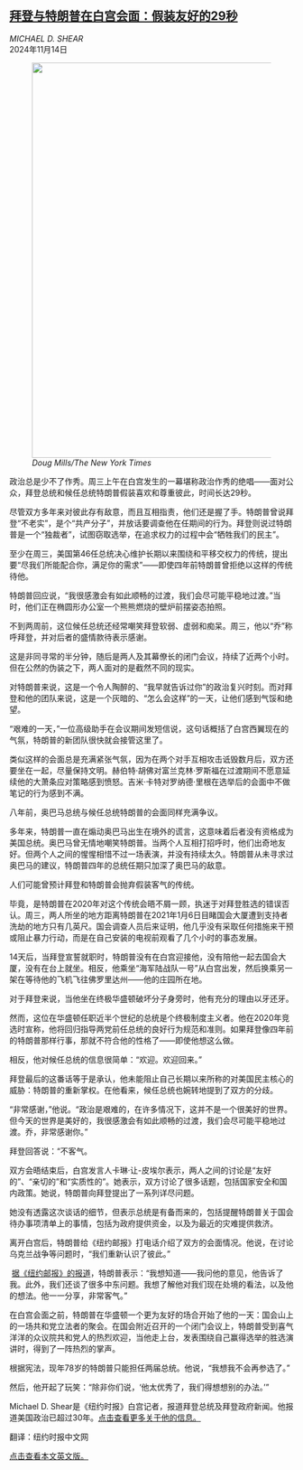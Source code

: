 <!--1731578821000-->
[拜登与特朗普在白宫会面：假装友好的29秒](https://cn.nytimes.com/usa/20241114/trump-biden-white-house/)
------

<address>MICHAEL D. SHEAR</address><time pudate="2024-11-14 05:27:44" datetime="2024-11-14 05:27:44">2024年11月14日</time><figure><img src="https://images.weserv.nl/?url=static01.nyt.com/images/2024/11/13/multimedia/13trump-biden-sub-zkqf/13trump-biden-sub-zkqf-master1050-v2.jpg" width="1050" height="700"><figcaption> <cite>Doug Mills/The New York Times</cite></figcaption></figure><section><p>政治总是少不了作秀。周三上午在白宫发生的一幕堪称政治作秀的绝唱——面对公众，拜登总统和候任总统特朗普假装喜欢和尊重彼此，时间长达29秒。</p><p>尽管双方多年来对彼此存有敌意，而且互相指责，他们还是握了手。特朗普曾说拜登“不老实”，是个“共产分子”，并放话要调查他在任期间的行为。拜登则说过特朗普是一个“独裁者”，试图窃取选举，在追求权力的过程中会“牺牲我们的民主”。</p><p>至少在周三，美国第46任总统决心维护长期以来围绕和平移交权力的传统，提出要“尽我们所能配合你，满足你的需求”——即使四年前特朗普曾拒绝以这样的传统待他。</p><p>特朗普回应说，“我很感激会有如此顺畅的过渡，我们会尽可能平稳地过渡。”当时，他们正在椭圆形办公室一个熊熊燃烧的壁炉前摆姿态拍照。</p><p>不到两周前，这位候任总统还经常嘲笑拜登软弱、虚弱和痴呆。周三，他以“乔”称呼拜登，并对后者的盛情款待表示感谢。</p><p>这是非同寻常的半分钟，随后是两人及其幕僚长的闭门会议，持续了近两个小时。但在公然的伪装之下，两人面对的是截然不同的现实。</p><p>对特朗普来说，这是一个令人陶醉的、“我早就告诉过你”的政治复兴时刻。而对拜登和他的团队来说，这是一个灰暗的、“怎么会这样”的一天，让他们感到气馁和绝望。</p><p>“艰难的一天，”一位高级助手在会议期间发短信说，这句话概括了白宫西翼现在的气氛，特朗普的新团队很快就会接管这里了。</p><p>类似这样的会面总是充满紧张气氛，因为在两个对手互相攻击诋毁数月后，双方还要坐在一起，尽量保持文明。赫伯特·胡佛对富兰克林·罗斯福在过渡期间不愿意延续他的大萧条应对策略感到愤怒。吉米·卡特对罗纳德·里根在选举后的会面中不做笔记的行为感到不满。</p><p>八年前，奥巴马总统与候任总统特朗普的会面同样充满争议。</p><p>多年来，特朗普一直在煽动奥巴马出生在境外的谎言，这意味着后者没有资格成为美国总统。奥巴马曾无情地嘲笑特朗普。当两个人互相打招呼时，他们出奇地友好。但两个人之间的惺惺相惜不过一场表演，并没有持续太久。特朗普从未寻求过奥巴马的建议，特朗普四年的总统任期只加深了奥巴马的敌意。</p><p>人们可能曾预计拜登和特朗普会抛弃假装客气的传统。</p><p>毕竟，是特朗普在2020年对这个传统会晤不屑一顾，执迷于对拜登胜选的错误否认。周三，两人所坐的地方距离特朗普在2021年1月6日目睹国会大厦遭到支持者洗劫的地方只有几英尺。国会调查人员后来证明，他几乎没有采取任何措施来干预或阻止暴力行动，而是在自己安装的电视前观看了几个小时的事态发展。</p><p>14天后，当拜登宣誓就职时，特朗普没有在白宫迎接他，没有陪他一起去国会大厦，没有在台上就坐。相反，他乘坐“海军陆战队一号”从白宫出发，然后换乘另一架在等待他的飞机飞往佛罗里达州——他的庄园所在地。</p><p>对于拜登来说，当他坐在终极华盛顿破坏分子身旁时，他有充分的理由以牙还牙。</p><p>然而，这位在华盛顿任职近半个世纪的总统是个终极制度主义者。他在2020年竞选时宣称，他将回归指导两党前任总统的良好行为规范和准则。如果拜登像四年前的特朗普那样行事，那就不符合他的性格了——即使他想这么做。</p><p>相反，他对候任总统的信息很简单：“欢迎。欢迎回来。”</p><p>拜登最后的这番话等于是承认，他未能阻止自己长期以来所称的对美国民主核心的威胁：特朗普的重新掌权。在他看来，候任总统也婉转地提到了双方的分歧。</p><p>“非常感谢，”他说。“政治是艰难的，在许多情况下，这并不是一个很美好的世界。但今天的世界是美好的，我很感激会有如此顺畅的过渡，我们会尽可能平稳地过渡。乔，非常感谢你。”</p><p>拜登回答说：“不客气。</p><p>双方会晤结束后，白宫发言人卡琳·让-皮埃尔表示，两人之间的讨论是“友好的”、“亲切的”和“实质性的”。她表示，双方讨论了很多话题，包括国家安全和国内政策。她说，特朗普向拜登提出了一系列详尽问题。</p><p>她没有透露这次谈话的细节，但表示总统是有备而来的，包括提醒特朗普关于国会待办事项清单上的事情，包括为政府提供资金，以及为最近的灾难提供救济。</p><p>离开白宫后，特朗普给《纽约邮报》打电话介绍了双方的会面情况。他说，在讨论乌克兰战争等问题时，“我们重新认识了彼此。”</p><p> <a rel="noopener noreferrer" target="_blank" href="https://nypost.com/2024/11/13/us-news/donald-trump-reveals-what-he-and-biden-spoke-about-at-dc-meeting-really-enjoyed-seeing-each-other/">据《纽约邮报》的报道</a>，特朗普表示：“我想知道——我问他的意见，他告诉了我。此外，我们还谈了很多中东问题。我想了解他对我们现在处境的看法，以及他的想法。他一一分享，非常客气。”</p><p>在白宫会面之前，特朗普在华盛顿一个更为友好的场合开始了他的一天：国会山上的一场共和党立法者的聚会。在国会附近召开的一个闭门会议上，特朗普受到喜气洋洋的众议院共和党人的热烈欢迎，当他走上台，发表围绕自己赢得选举的胜选演讲时，得到了一阵热烈的掌声。</p><p>根据宪法，现年78岁的特朗普只能担任两届总统。他说，“我想我不会再参选了。”</p><p>然后，他开起了玩笑：“除非你们说，‘他太优秀了，我们得想想别的办法。’”</p></section><footer><p>Michael D. Shear是《纽约时报》白宫记者，报道拜登总统及拜登政府新闻。他报道美国政治已超过30年。<a rel="nofollow" target="_blank" href="https://www.nytimes.com/by/michael-d-shear">点击查看更多关于他的信息。</a></p><p>翻译：纽约时报中文网</p><a rel="nofollow" target="_blank" href="https://www.nytimes.com/2024/11/13/us/politics/trump-biden-white-house.html">点击查看本文英文版。</a></footer>
